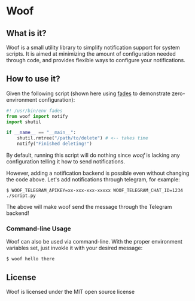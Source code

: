 # Woof

## What is it?

Woof is a small utility library to simplify notification support for system scripts. It is aimed at
minimizing the amount of configuration needed through code, and provides flexible ways to configure
your notifications.

## How to use it?

Given the following script (shown here using [fades](https://pypi.python.org/pypi/fades/) to
demonstrate zero-environment configuration):

```python
#! /usr/bin/env fades
from woof import notify
import shutil

if __name__ == "__main__":
    shutil.rmtree("/path/to/delete") # <-- takes time
    notify("Finished deleting!")
```

By default, running this script will do nothing since *woof* is lacking any configuration telling it
how to send notifications.

However, adding a notification backend is possible even without changing the code above. Let's add
notifications through telegram, for example:

```
$ WOOF_TELEGRAM_APIKEY=xx-xxx-xxx-xxxxx WOOF_TELEGRAM_CHAT_ID=1234 ./script.py
```

The above will make woof send the message through the Telegram backend!

### Command-line Usage

Woof can also be used via command-line. With the proper environment variables set, just invokle it with
your desired message:

```
$ woof hello there
```

## License

Woof is licensed under the MIT open source license
